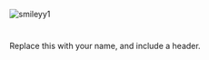 ![smileyy1](https://user-images.githubusercontent.com/49808734/131209786-a21eb0b4-f558-417f-a1d0-e5dfe982d2c4.gif)
# <H1> 
  Replace this with your name, and include a header.
